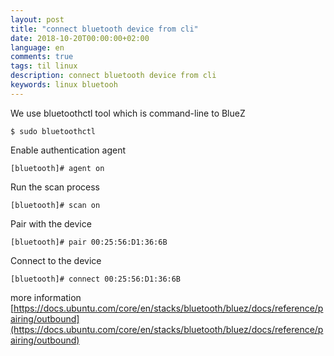 ```yaml
---
layout: post
title: "connect bluetooth device from cli"
date: 2018-10-20T00:00:00+02:00
language: en
comments: true
tags: til linux
description: connect bluetooth device from cli
keywords: linux bluetooh
---
```


We use bluetoothctl tool which is command-line to BlueZ

```
$ sudo bluetoothctl
```

Enable authentication agent

```
[bluetooth]# agent on
```

Run the scan process
```
[bluetooth]# scan on
```

Pair with the device
```
[bluetooth]# pair 00:25:56:D1:36:6B
```

Connect to the device
```
[bluetooth]# connect 00:25:56:D1:36:6B
```

more information [https://docs.ubuntu.com/core/en/stacks/bluetooth/bluez/docs/reference/pairing/outbound](https://docs.ubuntu.com/core/en/stacks/bluetooth/bluez/docs/reference/pairing/outbound)
